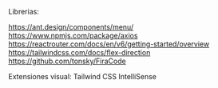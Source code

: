 Librerias:

https://ant.design/components/menu/
https://www.npmjs.com/package/axios
https://reactrouter.com/docs/en/v6/getting-started/overview
https://tailwindcss.com/docs/flex-direction
https://github.com/tonsky/FiraCode

Extensiones visual:
Tailwind CSS IntelliSense
